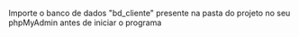 Importe o banco de dados "bd_cliente" presente na pasta do projeto no seu phpMyAdmin antes de iniciar o programa
